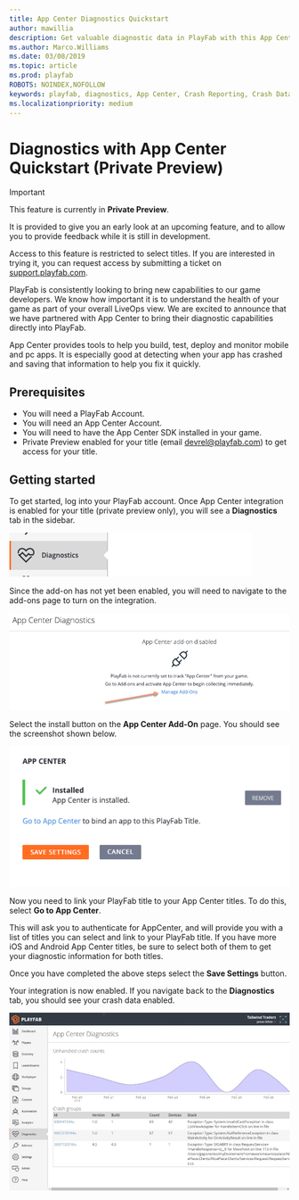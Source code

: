 ```yaml
---
title: App Center Diagnostics Quickstart
author: mawillia
description: Get valuable diagnostic data in PlayFab with this App Center integration quickstart
ms.author: Marco.Williams
ms.date: 03/08/2019
ms.topic: article
ms.prod: playfab
ROBOTS: NOINDEX,NOFOLLOW
keywords: playfab, diagnostics, App Center, Crash Reporting, Crash Data, quickstart
ms.localizationpriority: medium
---
```


# Diagnostics with App Center Quickstart (Private Preview)

> [!IMPORTANT]
> This feature is currently in **Private Preview**.  
>
> It is provided to give you an early look at an upcoming feature, and to allow you to provide feedback while it is still in development.  
>
> Access to this feature is restricted to select titles. If you are interested in trying it, you can request access by submitting a ticket on [support.playfab.com](https://support.playfab.com/hc/en-us/requests/new).

PlayFab is consistently looking to bring new capabilities to our game developers. We know how important it is to understand the health of your game as part of your overall LiveOps view. We are excited to announce that we have partnered with App Center to bring their diagnostic capabilities directly into PlayFab.

App Center provides tools to help you build, test, deploy and monitor mobile and pc apps. It is especially good at detecting when your app has crashed and saving that information to help you fix it quickly.

## Prerequisites

* You will need a PlayFab Account.
* You will need an App Center Account.
* You will need to have the App Center SDK installed in your game.
* Private Preview enabled for your title (email [devrel@playfab.com](mailto:devrel@playfab.com)) to get access for your title.

## Getting started

To get started, log into your PlayFab account. Once App Center integration is enabled for your title (private preview only), you will see a **Diagnostics** tab in the sidebar.

![diagnostics tab screenshot image](media/diag_tab_screenshot.png)

Since the add-on has not yet been enabled, you will need to navigate to the add-ons page to turn on the integration.

![navigate to addons page image](media/go_to_addons_diag_page.png)

Select the install button on the **App Center Add-On** page. You should see the screenshot shown below.

![navigate to addons page image](media/addon-installed.png)

Now you need to link your PlayFab title to your App Center titles. To do this, select **Go to App Center**.

This will ask you to authenticate for AppCenter, and will provide you with a list of titles you can select and link to your PlayFab title. If you have more iOS and Android App Center titles, be sure to select both of them to get your diagnostic information for both titles.

Once you have completed the above steps select the **Save Settings** button.

Your integration is now enabled. If you navigate back to the **Diagnostics** tab, you should see your crash data enabled.

![Diagnostics Tab Dashboard active Image](media/appcenter_gm_dash.png)
